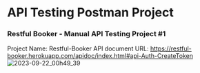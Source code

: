 # API Testing Postman Project

### Restful Booker - Manual API Testing Project #1
Project Name: Restful-Booker
API document URL: https://restful-booker.herokuapp.com/apidoc/index.html#api-Auth-CreateToken
![2023-09-22_00h49_39](https://github.com/Sridhar8453/API-Testing-Postman-Project/assets/91835645/e25a502b-5fe8-4b1a-b0f2-958fee757521)
